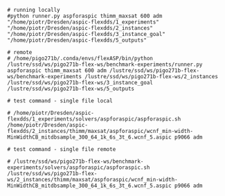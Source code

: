     # running locally
    #python runner.py aspforaspic thimm_maxsat 600 adm "/home/piotr/Dresden/aspic-flexdds/1_experiments" "/home/piotr/Dresden/aspic-flexdds/2_instances" "/home/piotr/Dresden/aspic-flexdds/3_instance_goal" "/home/piotr/Dresden/aspic-flexdds/5_outputs"

    # remote
    # /home/pigo271b/.conda/envs/flexASP/bin/python /lustre/ssd/ws/pigo271b-flex-ws/benchmark-experiments/runner.py aspforaspic thimm_maxsat 600 adm /lustre/ssd/ws/pigo271b-flex-ws/benchmark-experiments /lustre/ssd/ws/pigo271b-flex-ws/2_instances /lustre/ssd/ws/pigo271b-flex-ws/3_instance_goal /lustre/ssd/ws/pigo271b-flex-ws/5_outputs

    # test command - single file local

    # /home/piotr/Dresden/aspic-flexdds/1_experiments/solvers/aspforaspic/aspforaspic.sh /home/piotr/Dresden/aspic-flexdds/2_instances/thimm/maxsat/aspforaspic/wcnf_min-width-MinWidthCB_mitdbsample_300_64_1k_6s_3t_6.wcnf_5.aspic p9066 adm

    # test command - single file remote

    # /lustre/ssd/ws/pigo271b-flex-ws/benchmark-experiments/solvers/aspforaspic/aspforaspic.sh /lustre/ssd/ws/pigo271b-flex-ws/2_instances/thimm/maxsat/aspforaspic/wcnf_min-width-MinWidthCB_mitdbsample_300_64_1k_6s_3t_6.wcnf_5.aspic p9066 adm